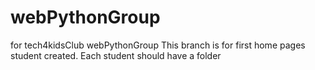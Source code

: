 # webPythonGroup
for tech4kidsClub webPythonGroup
This branch is for first home pages student created.
Each student should have a folder 
